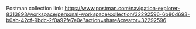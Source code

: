 Postman collection link:
https://www.postman.com/navigation-explorer-8313893/workspace/personal-workspace/collection/32292596-6b80d693-b0ab-42cf-9bdc-2f0a92fe7e0e?action=share&creator=32292596
